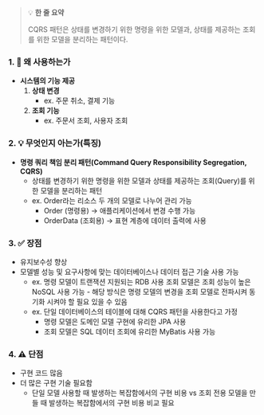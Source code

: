 > 💡 **한 줄 요약**
>
> CQRS 패턴은 상태를 변경하기 위한 명령을 위한 모델과, 상태를 제공하는 조회를 위한 모델을 분리하는 패턴이다.

### 1. 🤔 왜 사용하는가

- **시스템의 기능 제공**
  1. **상태 변경**
     - ex. 주문 취소, 결제 기능
  2. **조회 기능**
     - ex. 주문서 조회, 사용자 조회

### 2. 💡 무엇인지 아는가(특징)

- **명령 쿼리 책임 분리 패턴(Command Query Responsibility Segregation, CQRS)**
  - 상태를 변경하기 위한 명령을 위한 모델과 상태를 제공하는 조회(Query)를 위한 모델을 분리하는 패턴
  - ex. Order라는 리소스 두 개의 모델로 나누어 관리 가능
    - Order (명령용) → 애플리케이션에서 변경 수행 가능
    - OrderData (조회용) → 표현 계층에 데이터 출력에 사용

### 3. ✅ 장점

- 유지보수성 향상
- 모델별 성능 및 요구사항에 맞는 데이터베이스나 데이터 접근 기술 사용 가능
  - ex. 명령 모델이 트랜잭션 지원되는 RDB 사용
    조회 모델은 조회 성능이 높은 NoSQL 사용 가능 - 해당 방식은 명령 모델의 변경을 조회 모델로 전파시켜 동기화 시켜야 할 필요 있을 수 있음
  - ex. 단일 데이터베이스의 테이블에 대해 CQRS 패턴을 사용한다고 가정
    - 명령 모델은 도메인 모델 구현에 유리한 JPA 사용
    - 조회 모델은 SQL 데이터 조회에 유리한 MyBatis 사용 가능

### 4. ⚠️ 단점

- 구현 코드 많음
- 더 많은 구현 기술 필요함
  - 단일 모델 사용할 때 발생하는 복잡함에서의 구현 비용
    vs
    조회 전용 모델을 만들 때 발생하는 복잡함에서의 구현 비용 비교 필요
